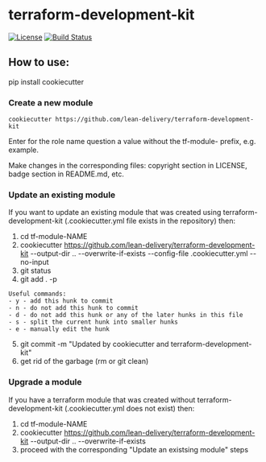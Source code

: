 # terraform-development-kit

[![License](https://img.shields.io/badge/license-Apache-green.svg?style=flat)](https://raw.githubusercontent.com/lean-delivery/terraform-development-kit/master/LICENSE)
[![Build Status](https://travis-ci.org/lean-delivery/terraform-development-kit.svg?branch=master)](https://travis-ci.org/lean-delivery/terraform-development-kit)

## How to use:

pip install cookiecutter

### Create a new module

```
cookiecutter https://github.com/lean-delivery/terraform-development-kit
```

Enter for the role name question a value without the tf-module- prefix, e.g. example.

Make changes in the corresponding files: copyright section in LICENSE, badge section in README.md, etc.

### Update an existing module

If you want to update an existing module that was created using terraform-development-kit (.cookiecutter.yml file exists in the repository) then:

1. cd tf-module-NAME
2. cookiecutter https://github.com/lean-delivery/terraform-development-kit --output-dir .. --overwrite-if-exists --config-file .cookiecutter.yml --no-input
3. git status
4. git add . -p

```
Useful commands:
- y - add this hunk to commit
- n - do not add this hunk to commit
- d - do not add this hunk or any of the later hunks in this file
- s - split the current hunk into smaller hunks
- e - manually edit the hunk
```

5. git commit -m "Updated by cookiecutter and terraform-development-kit"
6. get rid of the garbage (rm or git clean)

### Upgrade a module

If you have a terraform module that was created without terraform-development-kit (.cookiecutter.yml does not exist) then:

1. cd tf-module-NAME
2. cookiecutter https://github.com/lean-delivery/terraform-development-kit --output-dir .. --overwrite-if-exists
3. proceed with the corresponding "Update an existsing module" steps
